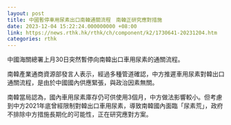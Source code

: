 ```yaml
---
layout: post
title: 中國暫停車用尿素出口南韓通關流程　南韓正研究應對措施
date: 2023-12-04 15:22:24.000000000 +08:00
link: https://news.rthk.hk/rthk/ch/component/k2/1730641-20231204.htm
categories: rthk
---
```


中國海關總署上月30日突然暫停向南韓出口車用尿素的通關流程。

南韓產業通商資源部發言人表示，經過多種管道確認，中方推遲車用尿素對韓出口通關流程，是由於中國國內供應緊張，與政治因素無關。

南韓當局認為，國內車用尿素庫存仍可供使用3個月，中方做法影響較小。但考慮到中方2021年底曾經限制對韓出口車用尿素，導致南韓國內面臨「尿素荒」，政府不排除中方措施長期化的可能性，正在研究應對方案。
